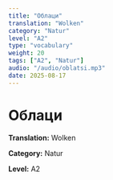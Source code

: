 ```yaml
---
title: "Облаци"
translation: "Wolken"
category: "Natur"
level: "A2"
type: "vocabulary"
weight: 20
tags: ["A2", "Natur"]
audio: "/audio/oblatsi.mp3"
date: 2025-08-17
---
```


# Облаци

**Translation:** Wolken

**Category:** Natur

**Level:** A2

